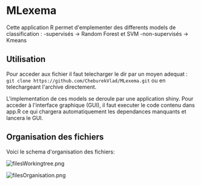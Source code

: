 # MLexema

Cette application R permet d'emplementer des differents models de classification : 
-supervisés -> Random Forest et SVM
-non-supervisés -> Kmeans

## Utilisation

Pour acceder aux fichier il faut telecharger le dir par un moyen adequat :
 ```git clone https://github.com/CheburekVlad/MLexema.git```
ou en telechargeant l'archive directement.

L'implementation de ces models se deroule par une application shiny. Pour acceder à l'interface graphique (GUI), il faut executer le code contenu dans app.R ce qui chargera automatiquement les dependances manquants et lancera le GUI.

## Organisation des fichiers
Voici le schema d'organisation des fichiers:

![filesWorkingtree.png](./docs/working_tree.png)

![filesOrganisation.png](./docs/filesOrganisation.png)
